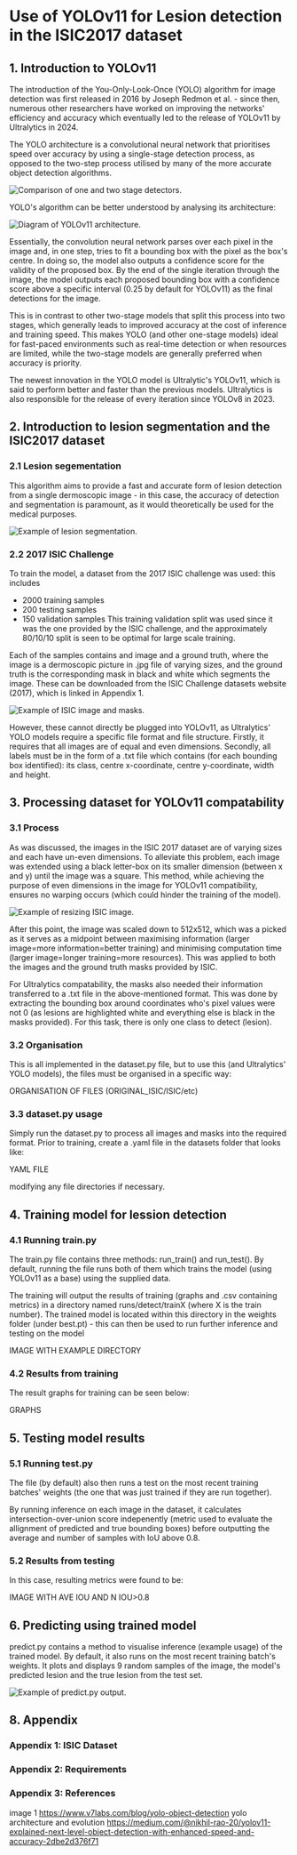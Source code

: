 # Use of YOLOv11 for Lesion detection in the ISIC2017 dataset 
## 1. Introduction to YOLOv11
The introduction of the You-Only-Look-Once (YOLO) algorithm for image detection was first released in 2016 by Joseph Redmon et al. - since then, numerous other researchers have worked on improving the networks' efficiency and accuracy which eventually led to the release of YOLOv11 by Ultralytics in 2024.

The YOLO architecture is a convolutional neural network that prioritises speed over accuracy by using a single-stage detection process, as opposed to the two-step process utilised by many of the more accurate object detection algorithms.

![Comparison of one and two stage detectors.](/figures/detectors.jpg)

YOLO's algorithm can be better understood by analysing its architecture:

![Diagram of YOLOv11 architecture.](/figures/architecture.webp)

Essentially, the convolution neural network parses over each pixel in the image and, in one step, tries to fit a bounding box with the pixel as the box's centre. In doing so, the model also outputs a confidence score for the validity of the proposed box. By the end of the single iteration through the image, the model outputs each proposed bounding box with a confidence score above a specific interval (0.25 by default for YOLOv11) as the final detections for the image.

This is in contrast to other two-stage models that split this process into two stages, which generally leads to improved accuracy at the cost of inference and training speed. This makes YOLO (and other one-stage models) ideal for fast-paced environments such as real-time detection or when resources are limited, while the two-stage models are generally preferred when accuracy is priority.

The newest innovation in the YOLO model is Ultralytic's YOLOv11, which is said to perform better and faster than the previous models. Ultralytics is also responsible for the release of every iteration since YOLOv8 in 2023.

## 2. Introduction to lesion segmentation and the ISIC2017 dataset
### 2.1 Lesion segementation
This algorithm aims to provide a fast and accurate form of lesion detection from a single dermoscopic image - in this case, the accuracy of detection and segmentation is paramount, as it would theoretically be used for the medical purposes.

![Example of lesion segmentation.](/figures/lesion_detection.png)

### 2.2 2017 ISIC Challenge
To train the model, a dataset from the 2017 ISIC challenge was used: this includes 
- 2000 training samples
- 200 testing samples
- 150 validation samples
This training validation split was used since it was the one provided by the ISIC challenge, and the approximately 80/10/10 split is seen to be optimal for large scale training. 

Each of the samples contains and image and a ground truth, where the image is a dermoscopic picture in .jpg file of varying sizes, and the ground truth is the corresponding mask in black and white which segments the image. These can be downloaded from the ISIC Challenge datasets website (2017), which is linked in Appendix 1.

![Example of ISIC image and masks.](/figures/ISIC_image_mask.png)

However, these cannot directly be plugged into YOLOv11, as Ultralytics' YOLO models require a specific file format and file structure. Firstly, it requires that all images are of equal and even dimensions. Secondly, all labels must be in the form of a .txt file which contains (for each bounding box identified): its class, centre x-coordinate, centre y-coordinate, width and height.


## 3. Processing dataset for YOLOv11 compatability
### 3.1 Process
As was discussed, the images in the ISIC 2017 dataset are of varying sizes and each have un-even dimensions. To alleviate this problem, each image was extended using a black letter-box on its smaller dimension (between x and y) until the image was a square. This method, while achieving the purpose of even dimensions in the image for YOLOv11 compatibility, ensures no warping occurs (which could hinder the training of the model).

![Example of resizing ISIC image.](/figures/original_modified.png)

After this point, the image was scaled down to 512x512, which was a picked as it serves as a midpoint between maximising information (larger image=more information=better training) and minimising computation time (larger image=longer training=more resources). This was applied to both the images and the ground truth masks provided by ISIC.

For Ultralytics compatability, the masks also needed their information transferred to a .txt file in the above-mentioned format. This was done by extracting the bounding box around coordinates who's pixel values were not 0 (as lesions are highlighted white and everything else is black in the masks provided). For this task, there is only one class to detect (lesion).

### 3.2 Organisation
This is all implemented in the dataset.py file, but to use this (and Ultralytics' YOLO models), the files must be organised in a specific way:

ORGANISATION OF FILES (ORIGINAL_ISIC/ISIC/etc)

### 3.3 dataset.py usage
Simply run the dataset.py to process all images and masks into the required format. Prior to training, create a .yaml file in the datasets folder that looks like:

YAML FILE

modifying any file directories if necessary.

## 4. Training model for lession detection
### 4.1 Running train.py
The train.py file contains three methods: run_train() and run_test(). By default, running the file runs both of them which trains the model (using YOLOv11 as a base) using the supplied data.

The training will output the results of training (graphs and .csv containing metrics) in a directory named runs/detect/trainX (where X is the train number). The trained model is located within this directory in the weights folder (under best.pt) - this can then be used to run further inference and testing on the model

IMAGE WITH EXAMPLE DIRECTORY

### 4.2 Results from training
The result graphs for training can be seen below:

GRAPHS

## 5. Testing model results
### 5.1 Running test.py
The file (by default) also then runs a test on the most recent training batches' weights (the one that was just trained if they are run together).

By running inference on each image in the dataset, it calculates intersection-over-union score indepenently (metric used to evaluate the allignment of predicted and true bounding boxes) before outputting the average and number of samples with IoU above 0.8.

### 5.2 Results from testing
In this case, resulting metrics were found to be:

IMAGE WITH AVE IOU AND N IOU>0.8

## 6. Predicting using trained model
predict.py contains a method to visualise inference (example usage) of the trained model. By default, it also runs on the most recent training batch's weights. It plots and displays 9 random samples of the image, the model's predicted lesion and the true lesion from the test set.

![Example of predict.py output.](/figures/predict_examples.png)

## 8. Appendix
### Appendix 1: ISIC Dataset
### Appendix 2: Requirements
### Appendix 3: References
image 1 https://www.v7labs.com/blog/yolo-object-detection 
yolo architecture and evolution https://medium.com/@nikhil-rao-20/yolov11-explained-next-level-object-detection-with-enhanced-speed-and-accuracy-2dbe2d376f71